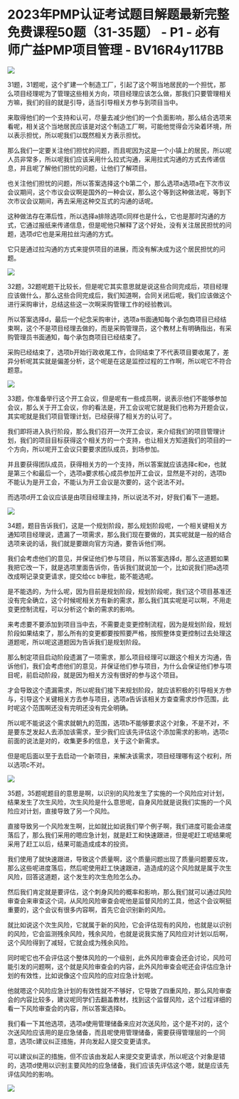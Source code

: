 # 2023年PMP认证考试题目解题最新完整免费课程50题（31-35题） - P1 - 必有师广益PMP项目管理 - BV16R4y117BB

![](img/c10f6f3c84a49d628ec1befe45f51f44_0.png)

31题，31题呢，这个扩建一个制造工厂，引起了这个啊当地居民的一个担忧，那么项目经理呢为了管理这些相关方向，项目经理应该怎么做，那我们只要管理相关方嘛，我们的目的就是引导，适当引导相关方参与到项目当中。

来取得他们的一个支持和认可，尽量去减少他们的一个负面影响，那么结合选项来看呢，相关这个当地居民应该是对这个制造工厂啊，可能他觉得会污染着环境，所以表示担忧，所以呢我们以既然相关方表示担忧。

那么我们一定要关注他们担忧的问题，而且呢因为这是一个小镇上的居民，所以呢人员非常多，所以呢我们应该采用什么拉式沟通，采用拉式沟通的方式去传递信息，并且呢了解他们担忧的问题，让他们了解项目。

也关注他们担忧的问题，所以答案选择这个b第二个，那么选项a选项a在下次市议会议期间，这个市议会议啊是国外的一种会议，那么这个等到这种做法呢，等到下次市议会议期间，再去采用这种交互式的沟通的话呢。

这种做法存在滞后性，所以选择a排除选项c同样也是什么，它也是那时沟通的方式，它通过报纸来传递信息，但是呢他只解释了这个好处，没有关注居民担忧的问题，选项d它也是采用拉丝沟通的方式。

它只是通过拉沟通的方式来提供项目的进展，而没有解决成为这个居民担忧的问题。

![](img/c10f6f3c84a49d628ec1befe45f51f44_2.png)

32题，32题呢题干比较长，但是呢它其实意思就是说这些合同完成后，项目经理应该做什么，那么这些合同完成后，我们知道啊，合同关闭后呢，我们应该做这个进行采购审计，总结这些这一次啊采购管理工作的经验教训。

所以答案选择d，最后一个纪念采购审计，选项a书面通知每个承包商项目已经结束啊，这个不是项目经理去做的，而是采购管理员，这个教材上有明确指出，有采购管理员书面通知，每个承包商项目已经结束了。

采购已经结束了，选项b开始行政收尾工作，合同结束了不代表项目要收尾了，差异分析呢其实就是偏差分析，这个呢是在这是监控过程的工作啊，所以呢它不符合题意。



![](img/c10f6f3c84a49d628ec1befe45f51f44_4.png)

33题，你准备举行这个开工会议，但是呢有一些成员啊，说表示他们不能够参加会议，那么关于开工会议，你的看法是，开工会议呢它就是我们也称为开题会议，其实呢就是我们项目管理计划，已经获得了相关方的认可了。

我们即将进入执行阶段，那么我们召开一次开工会议，来介绍我们的项目管理计划，我们的项目目标获得这个相关方的一个支持，也让相关方知道我们的项目的一个方向，所以呢开工会议只要要求团队成员，到场参加。

并且要获得团队成员，获得相关方的一个支持，所以答案就应该选择c和e，也就是第三个和最后一个，选项a要求核心成员参加开工会议，显然是不对的，选项b不能认为是开工会，不能认为开工会议是次要的，这个说法不对。

而选项d开工会议应该是由项目经理主持，所以说法不对，好我们看下一道题。

![](img/c10f6f3c84a49d628ec1befe45f51f44_6.png)

34题，题目告诉我们，这是一个规划阶段，那么规划阶段呢，一个相关键相关方通知项目经理说，遗漏了一项需求，那么我们现在要做的，其实呢就是一般的结合选项来说的话，我们就是要跟向官方沟通，要告诉他们啊。

我们会考虑他们的意见，并保证他们参与项目，所以答案选择d，那么这道题如果我把它改一下，就是选项里面告诉你，告诉我们就说加一个，比如说我们把a选项改成啊记录变更请求，提交给cc b审批，能不能选呢。

是不能选的，为什么呢，因为目前是规划阶段，规划阶段呢，我们这个项目基准还没有完全确立，这个时候呢相关方有新的需求，那么我们其实呢是可以啊，不用走变更控制流程，可以分析这个新的需求的影响。

来考虑要不要添加到项目当中去，不需要走变更控制流程，因为是规划阶段，规划阶段如果结束了，那么所有的变更都要按照要严格，按照整体变更控制过去处理这道题呢，所以呢这道题因为告诉我们是规划阶段。

那么制定项目启动阶段遗漏了一项需求，那么项目经理可以跟这个相关方沟通，告诉他们，我们会考虑他们的意见，并保证他们参与项目，为什么会保证他们参与项目呢，前启动阶段，就是因为相关方没有很好的参与这个项目。

才会导致这个遗漏需求，所以呢我们接下来规划阶段，就应该积极的引导相关方参与，引导这个关键相关方去参与项目，选项a告诉该相关方查查需求炒作范围，此时呢这个范围啊还没有完明还没有完全明确。

所以呢不能说这个需求就朝九的范围，选项b不能够要求这个对象，不是不对，不是要东芝发起人去添加该需求，至少我们应该先评估这个添加需求的影响，选项c前面的说法是对的，收集更多的信息，关于这个新需求。

但是呢后面以至于去启动一个新项目，来解决该需求，项目经理哪有这个权利，所以选项c不对。

![](img/c10f6f3c84a49d628ec1befe45f51f44_8.png)

35题，35题呢题目的意思是啊，以识别的风险发生了实施的一个风险应对计划，结果发生了次生风险，次生风险是什么意思呢，自身风险就是说我们实施的一个风险应对计划，直接导致了另一个风险。

直接导致另一个风险发生啊，比如就比如说我们举个例子啊，我们进度可能会进度落后了，那么我们采用的嗯应急计划，就是赶工和快速跟进，但是呢赶工呢结果呢采用了赶工以后，结果可能造成成本的投资。

我们使用了就快速跟进，导致这个质量啊，这个质量问题出现了质量问题要反攻，那么这些呢进度落后，然后呢使用赶工快速跟进，造造成的这个风险就是属于次生风险，回答这道题，这个发生的次生危险怎么办。

然后我们肯定就是要评估，这个刺身风险的概率和影响，那么我们就可以通过风险审查会来审查这个词，从风险风险审查会呢他是监督风险的工具，他这个会议啊挺重要的，这个会议有很多内容啊，首先它会识别新的风险。

就比如说这个次生风险，它就属于新的风险，它会评估现有的风险，也就是以识别的风险，它会监测残余风险，残余风险，也就是说我实施了风险应对计划以后啊，这个风险得到了减轻，它就会成为残余风险。

同时呢它也不会评估这个整体风险的一个级别，此外风险审查会还会讨论，风险可能引发的问题啊，这个就是风险审查会的内容，此外风险审查会呢还会评估应急计划的有效性，比如说像这个应风险的应对应急计划呢。

他就嗯这个风险应急计划的有效性就不不够好，它导致了四重风险，那么风险审查会的内容比较多，建议呢同学们去翻盖教材，找到这个监督风险，这个过程详细的看一下风险审查会的内容，所以答案选择b。

我们看一下其他选项，选项a使用管理储备来应对次送风险，这个是不对的，这个次送风险应该用的是应急储备，而且呢使用管理储备，需要获得管理层的一个同意，选项c建议纠正措施，并向发起人提交变更请求。

可以建议纠正的措施，但不应该由发起人来提交变更请求，所以呢这个对象是错的，选项d使用以识别主要风险的应急储备，我们应该先评估这个嗯，就是应该先评估风险的影响。



![](img/c10f6f3c84a49d628ec1befe45f51f44_10.png)